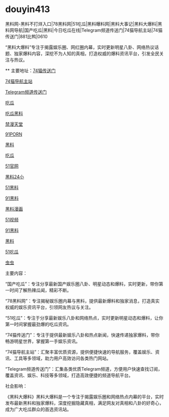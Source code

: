 # douyin413
黑料网-黑料不打烊入口|78黑料网|51吃瓜|黑料曝料网|黑料大事记|黑料大爆料|黑料网导航|国产吃瓜|黑料|今日吃瓜在线|Telegram频道传送门|74猫导航主站|74猫传送门|881比鸭|0610

“黑料大爆料”专注于揭露娱乐圈、网红圈内幕，实时更新明星八卦、网络热议话题、独家爆料内容，深挖不为人知的真相，打造权威的爆料资讯平台，引发全民关注与热议。

** 主要地址：<a href="https://74mao.com/">74猫传送门</a>

<a href="https://74mao.com/">74猫导航主站</a>

<a href="https://74mao.com/">Telegram频道传送门</a>

<a href="https://chiguabaoliao01.pages.dev/">吃瓜</a>

<a href="https://chiguaheiliao01.pages.dev/">吃瓜黑料</a>

<a href="https://51pinchazui.pages.dev/"> 禁漫天堂</a>

<a href="https://91pornzuixin.pages.dev/">91PORN</a>

<a href="https://91zhongkouzui.pages.dev/">黑料</a>

<a href="https://heiliaochuansongmen-01.pages.dev/">吃瓜</a>

<a href="https://heiliaozhengneng.pages.dev/">51官网</a>

<a href="https://meirichi.pages.dev/">黑料24小</a>

<a href="https://she15-1.pages.dev/">51黑料</a>

<a href="https://heiliaowang45.pages.dev/">91黑料</a>

<a href="https://she01-1.pages.dev/">黑料漫画</a>

<a href="https://li001.pages.dev/">51视频</a>

<a href="https://li06-1.pages.dev/">91黑料</a>

<a href="https://ji99.pages.dev/">黑料</a>

<a href="https://ji333.pages.dev/">51吃瓜</a>

<a href="https://ji88-1.pages.dev/">虫虫</a>

主要内容：

“国产吃瓜”：专注分享最新国产娱乐圈八卦、明星动态和爆料，实时更新，带你第一时间了解热辣瓜闻，精彩不断。

“78黑料网”：专注揭秘娱乐圈内幕与黑料，提供最新爆料和独家消息，打造真实权威的娱乐资讯平台，引领网友热议与关注。

“51吃瓜”：专注于分享最新娱乐八卦和网络热点，实时更新明星动态和爆料，让你第一时间掌握最劲爆的吃瓜资讯。

“74猫传送门”：专注于提供最新娱乐八卦和热点新闻，快速传递独家爆料，带你畅游明星世界，掌握第一手娱乐资讯。

“74猫导航主站”：汇聚丰富优质资源，提供便捷快速的导航服务，覆盖娱乐、资讯、工具等多领域，助力用户高效访问各类热门网站。

“Telegram频道传送门”：汇集各类优质Telegram频道，方便用户快速查找订阅，覆盖资讯、娱乐、科技等多领域，打造高效便捷的频道导航平台。

社会影响：

《黑料大爆料》黑料大爆料是一个专注于揭露娱乐圈和网络热点内幕的平台，实时发布最新黑料和独家爆料，深度挖掘隐藏真相，满足网友对真相和八卦的好奇心，成为广大吃瓜群众的首选资讯站。
